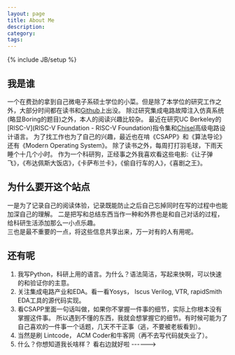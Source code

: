 ```yaml
---
layout: page
title: About Me
description: 
category: 
tags: 
---
```

{% include JB/setup %}

## 我是谁
一个在费劲的拿到自己微电子系硕士学位的小菜。但是除了本学位的研究工作之外，大部分时间都在读书和[Github](https://github.com/litaotju)上出没。
除过研究集成电路故障注入仿真系统(略显Boring的题目)之外，本人的阅读兴趣比较杂。
最近在研究UC Berkeley的[RISC-V](RISC-V Foundation - RISC-V Foundation)指令集和[Chisel](https://chisel.eecs.berkeley.edu/)高级电路设计语言。
为了找工作也为了自己的兴趣，最近也在啃《CSAPP》和《算法导论》还有《Modern Operating System》。
除了读书之外，每周打打羽毛球，下雨天睡个十几个小时。
作为一个科研狗，正经事之外我喜欢看这些电影:《让子弹飞》，《布达佩斯大饭店》，《卡萨布兰卡》，《偷自行车的人》，《喜剧之王》。

## 为什么要开这个站点
一是为了记录自己的阅读体验，记录既能防止之后自己忘掉同时在写的过程中也能加深自己的理解。 
二是把写和总结东西当作一种和外界也是和自己对话的过程，给科研生活添加那么一小点乐趣。     
三也是最不重要的一点，将这些信息共享出来，万一对有的人有用呢。

## 还有呢
1. 我写Python，科研上用的语言。为什么？语法简洁，写起来快啊，可以快速的和验证你的主意。
2. 关注集成电路产业和EDA。看一看Yosys， Iscus Verilog, VTR, rapidSmith EDA工具的源代码实现。
3. 看CSAPP里面一句话叫做，如果你不掌握一件事的细节，实际上你根本没有掌握这件事。
    所以遇到不懂的东西，我就会想掌握它的细节。有时候可能为了自己喜欢的一件事一个话题，几天不干正事（逃，不要被老板看到）。
4. 当然是刷 Lintcode， ACM Coder和牛客网（再不去写代码就失业了）。
5. 什么？你想知道我长啥样？ 看右边就好啦 ------>
